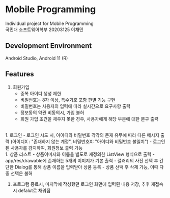 # Mobile Programming
Individual project for Mobile Programming<br>
국민대 소프트웨어학부 20203125 이채민
<br>


## Development Environment
Android Studio, Android 11 (R)
<br>

## Features
1. 회원가입
	- 중복 아이디 생성 제한
	- 비밀번호는 8자 이상, 특수기호 포함 판별 기능 구현
 	- 비밀번호는 사용자의 입력에 따라 실시간으로 요구사항 출력
	- 정보동의 약관 비동의시, 가입 불허
	- 회원 가입 조건을 채우지 못한 경우, 사용자에게 해당 부분에 대한 문구 출력
<br>
1. 로그인
	- 로그인 시도 시, 아이디와 비밀번호 각각의 존재 유무에 따라 다른 메시지 출력
	(아이디X : "존재하지 않는 계정", 비밀번호X: "아이디와 비밀번호 불일치")
	- 로그인된 사용자를 감지하여, 회원정보 출력 가능
<br>
1. 상품 리스트
	- 상품이미지와 이름을 별도로 재정의한 ListView 형식으로 출력
	- app/res/drawable에 존재하는 5개의 이미지가 기본 출력
	- 갤러리의 사진 선택 후 간단한 Dialog를 통해 상품 이름을 입력받아 상품 등록 
	- 상품 선택 후 삭제 가능, 이때 다중 선택은 불허

1. 프로그램 종료시, 마지막에 작성했던 로그인 화면에 입력된 내용 저장, 추후 재접속시 defalut로 채워짐
